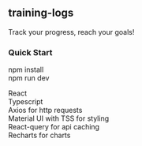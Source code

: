 ## training-logs

Track your progress, reach your goals!

### Quick Start

npm install<br/>
npm run dev

React<br/>
Typescript<br/>
Axios for http requests<br/>
Material UI with TSS for styling<br/>
React-query for api caching<br/>
Recharts for charts<br/>
